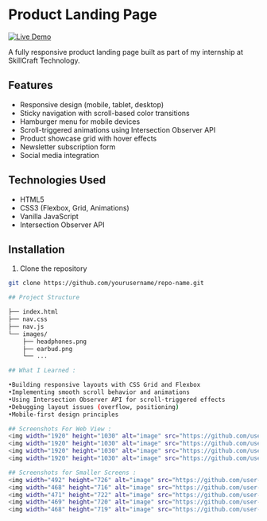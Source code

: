 # Product Landing Page

[![Live Demo](https://img.shields.io/badge/Demo-Live-brightgreen)]([https://your-link-here.com](https://vedantpanchariya.github.io/SCT_WD_1/))

A fully responsive product landing page built as part of my internship at SkillCraft Technology.

## Features

- Responsive design (mobile, tablet, desktop)
- Sticky navigation with scroll-based color transitions
- Hamburger menu for mobile devices
- Scroll-triggered animations using Intersection Observer API
- Product showcase grid with hover effects
- Newsletter subscription form
- Social media integration

## Technologies Used

- HTML5
- CSS3 (Flexbox, Grid, Animations)
- Vanilla JavaScript
- Intersection Observer API

## Installation

1. Clone the repository
```bash
git clone https://github.com/yourusername/repo-name.git

## Project Structure

├── index.html
├── nav.css
├── nav.js
└── images/
    ├── headphones.png
    ├── earbud.png
    └── ...

## What I Learned :

•Building responsive layouts with CSS Grid and Flexbox
•Implementing smooth scroll behavior and animations
•Using Intersection Observer API for scroll-triggered effects
•Debugging layout issues (overflow, positioning)
•Mobile-first design principles

## Screenshots For Web View :
<img width="1920" height="1030" alt="image" src="https://github.com/user-attachments/assets/2cc2e03a-6167-42ee-8f67-8e30c25a3f65" />
<img width="1920" height="1030" alt="image" src="https://github.com/user-attachments/assets/941fdd3e-8642-4442-89a5-0ca1c12562c3" />
<img width="1920" height="1030" alt="image" src="https://github.com/user-attachments/assets/b240542f-c280-4237-a8ce-6447db4554f1" />
<img width="1920" height="1030" alt="image" src="https://github.com/user-attachments/assets/dc3c1c6f-4963-4987-b404-63035ed40d8b" />

## Screenshots for Smaller Screens :
<img width="492" height="726" alt="image" src="https://github.com/user-attachments/assets/64458dc7-b860-4713-9a8c-49bdbb1e6f71" />
<img width="468" height="716" alt="image" src="https://github.com/user-attachments/assets/c62f74c4-0fa9-41af-a430-47b9ac551d24" />
<img width="471" height="722" alt="image" src="https://github.com/user-attachments/assets/895c3a7b-480d-4427-862e-1ef271a6dc26" />
<img width="469" height="720" alt="image" src="https://github.com/user-attachments/assets/5aede2a9-61d6-4cc3-9769-495feef2d332" />
<img width="468" height="719" alt="image" src="https://github.com/user-attachments/assets/d8021e6a-9a35-4ac2-aba6-8fcceded45a2" />
